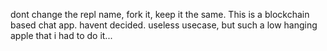 dont change the repl name, fork it, keep it the same. This is a blockchain based chat app. havent decided. useless usecase, but such a low hanging apple that i had to do it...
